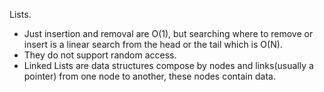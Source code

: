 Lists.

 * Just insertion and removal are O(1), but searching where to remove or insert is a linear search from the head or the tail which is O(N).
 * They do not support random access.
 * Linked Lists are data structures compose by nodes and links(usually a pointer) from one node to another, these nodes contain data.
